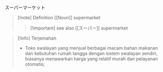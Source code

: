 スーパーマーケット
>[!note] Definition
>[[Noun]]
>supermarket
> > [!important] see also
> > [[スーパー]]
> > supermarket

>[!info] Terjemahan
>- Toko swalayan yang menjual berbagai macam bahan makanan dan kebutuhan rumah tangga dengan sistem swalayan sendiri, biasanya menawarkan harga yang relatif murah dan pelayanan otomatis;
